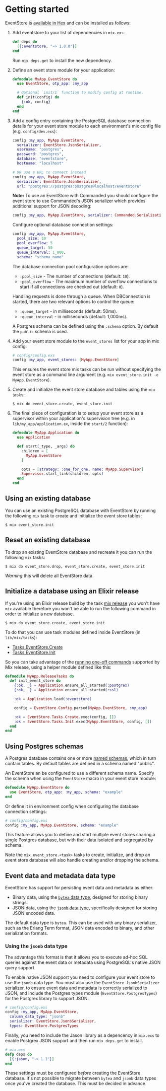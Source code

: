 # Getting started

EventStore is [available in Hex](https://hex.pm/packages/eventstore) and can be installed as follows:

  1. Add eventstore to your list of dependencies in `mix.exs`:

      ```elixir
      def deps do
        [{:eventstore, "~> 1.0.0"}]
      end
      ```

      Run `mix deps.get` to install the new dependency.

  2. Define an event store module for your application:

      ```elixir
      defmodule MyApp.EventStore do
        use EventStore, otp_app: :my_app

        # Optional `init/1` function to modify config at runtime.
        def init(config) do
          {:ok, config}
        end
      end
      ```

  3. Add a config entry containing the PostgreSQL database connection details for your event store module to each environment's mix config file (e.g. `config/dev.exs`):

      ```elixir
      config :my_app, MyApp.EventStore,
        serializer: EventStore.JsonSerializer,
        username: "postgres",
        password: "postgres",
        database: "eventstore",
        hostname: "localhost"

      # OR use a URL to connect instead
      config :my_app, MyApp.EventStore,
        serializer: EventStore.JsonSerializer,          
        url: "postgres://postgres:postgres@localhost/eventstore"
      ```

      **Note:** To use an EventStore with Commanded you should configure the event
      store to use Commanded's JSON serializer which provides additional support for
      JSON decoding:

      ```elixir
      config :my_app, MyApp.EventStore, serializer: Commanded.Serialization.JsonSerializer
      ```

      Configure optional database connection settings:

      ```elixir
      config :my_app, MyApp.EventStore,
        pool_size: 10
        pool_overflow: 5
        queue_target: 50
        queue_interval: 1_000,
        schema: "schema_name"
      ```

      The database connection pool configuration options are:

      - `:pool_size` - The number of connections (default: `10`).
      - `:pool_overflow` - The maximum number of overflow connections to start if all connections are checked out (default: `0`).

      Handling requests is done through a queue. When DBConnection is started, there are two relevant options to control the queue:

      - `:queue_target` - in milliseconds (default: 50ms).
      - `:queue_interval` - in milliseconds (default: 1,000ms).

      A Postgres schema can be defined using the `:schema` option. By default the `public` schema is used.

  4. Add your event store module to the `event_stores` list for your app in mix config:

      ```elixir
      # config/config.exs
      config :my_app, event_stores: [MyApp.EventStore]
      ```

      This ensures the event store mix tasks can be run without specifying the event store as a command line argument (e.g. `mix event_store.init -e MyApp.EventStore`).

  5. Create and initialize the event store database and tables using the `mix` tasks:

      ```console
      $ mix do event_store.create, event_store.init
      ```

  6. The final piece of configuration is to setup your event store as a supervisor within your application's supervision tree (e.g. in `lib/my_app/application.ex`, inside the `start/2` function):

      ```elixir
      defmodule MyApp.Application do
        use Application

        def start(_type, _args) do
          children = [
            MyApp.EventStore
          ]

          opts = [strategy: :one_for_one, name: MyApp.Supervisor]
          Supervisor.start_link(children, opts)
        end
      end
      ```

## Using an existing database

You can use an existing PostgreSQL database with EventStore by running the following `mix` task to create and initialize the event store tables:

```console
$ mix event_store.init
```

## Reset an existing database

To drop an existing EventStore database and recreate it you can run the following `mix` tasks:

```console
$ mix do event_store.drop, event_store.create, event_store.init
```

*Warning* this will delete all EventStore data.

## Initialize a database using an Elixir release

If you're using an Elixir release build by the task [mix release](https://hexdocs.pm/mix/Mix.Tasks.Release.html) you won't have `mix` available therefore you won't be able to run the following command in order to initialize a new database.

```console
$ mix do event_store.create, event_store.init
```

To do that you can use task modules defined inside EventStore (in `lib/mix/tasks`):

* [Tasks.EventStore.Create](https://github.com/commanded/eventstore/blob/v1.0.0-rc.0/lib/event_store/tasks/create.ex)
* [Tasks.EventStore.Init](https://github.com/commanded/eventstore/blob/v1.0.0-rc.0/lib/event_store/tasks/init.ex)

 So you can take advantage of the [running one-off commands](https://hexdocs.pm/mix/Mix.Tasks.Release.html#module-one-off-commands-eval-and-rpc) supported by Mix release, using a helper module defined like this:

```elixir
defmodule MyApp.ReleaseTasks do
  def init_event_store do
    {:ok, _} = Application.ensure_all_started(:postgrex)
    {:ok, _} = Application.ensure_all_started(:ssl)

    :ok = Application.load(:eventstore)

    config = EventStore.Config.parsed(MyApp.EventStore, :my_app)

    :ok = EventStore.Tasks.Create.exec(config, [])
    :ok = EventStore.Tasks.Init.exec(MyApp.EventStore, config, [])
  end
end
```

## Using Postgres schemas

A Postgres database contains one or more [named schemas](https://www.postgresql.org/docs/current/ddl-schemas.html), which in turn contain tables. By default tables are defined in a schema named "public".

An EventStore an be configured to use a different schema name. Specify the schema when using the `EventStore` macro in your event store module:

```elixir
defmodule MyApp.EventStore do
  use EventStore, otp_app: :my_app, schema: "example"
end
```

Or define it in environment config when configuring the database connection settings:

```elixir
# config/config.exs
config :my_app, MyApp.EventStore, schema: "example"
```

This feature allows you to define and start multiple event stores sharing a single Postgres database, but with their data isolated and segregated by schema.

Note the `mix event_store.<task>` tasks to create, initialize, and drop an event store database will also handle creating and/or dropping the schema.

## Event data and metadata data type

EventStore has support for persisting event data and metadata as either:

  - Binary data, using the [`bytea` data type](https://www.postgresql.org/docs/current/static/datatype-binary.html), designed for storing binary strings.
  - JSON data, using the [`jsonb` data type](https://www.postgresql.org/docs/current/static/datatype-json.html), specifically designed for storing JSON encoded data.

The default data type is `bytea`. This can be used with any binary serializer, such as the Erlang Term format, JSON data encoded to binary, and other serialization formats.

### Using the `jsonb` data type

The advantage this format is that it allows you to execute ad-hoc SQL queries against the event data or metadata using PostgreSQL's native JSON query support.

To enable native JSON support you need to configure your event store to use the `jsonb` data type. You must also use the `EventStore.JsonbSerializer` serializer, to ensure event data and metadata is correctly serialized to JSON, and include the Postgres types module (`EventStore.PostgresTypes`) for the Postgrex library to support JSON.

```elixir
# config/config.exs
config :my_app, MyApp.EventStore,
  column_data_type: "jsonb"
  serializer: EventStore.JsonbSerializer,
  types: EventStore.PostgresTypes
```

Finally, you need to include the Jason library as a depencency in `mix.exs` to enable Postgrex JSON support and then run `mix deps.get` to install.

```elixir
# mix.exs
defp deps do
  [{:jason, "~> 1.1"}]
end
```

These settings must be configured *before* creating the EventStore database. It's not possible to migrate between `bytea` and `jsonb` data types once you've created the database. This must be decided in advance.
